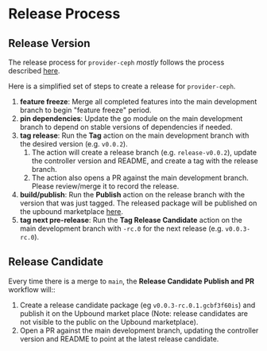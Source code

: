# Release Process

## Release Version
The release process for `provider-ceph` *mostly* follows the process described [here](https://github.com/crossplane/release#tldr-process-overview).

Here is a simplified set of steps to create a release for `provider-ceph`.

1. **feature freeze**: Merge all completed features into the main development branch to begin "feature freeze" period.
2. **pin dependencies**: Update the go module on the main development branch to depend on stable versions of dependencies if needed.
3. **tag release**: Run the **Tag** action on the main development branch with the desired version (e.g. `v0.0.2`).
    1. The action will create a release branch (e.g. `release-v0.0.2`), update the controller version and README, and create a tag with the release branch.
    2. The action also opens a PR against the main development branch. Please review/merge it to record the release.
4. **build/publish**: Run the **Publish** action on the release branch with the version that was just tagged. The released package will be published on the upbound marketplace [here](https://marketplace.upbound.io/account/linode/provider-ceph). 
5. **tag next pre-release**: Run the **Tag Release Candidate** action on the main development branch with `-rc.0` for the next release (e.g. `v0.0.3-rc.0`).

## Release Candidate
Every time there is a merge to `main`, the **Release Candidate Publish and PR** workflow will::
1. Create a release candidate package (eg `v0.0.3-rc.0.1.gcbf3f60is`) and publish it on the Upbound market place (Note: release candidates are not visible to the public on the Upbound marketplace).
2. Open a PR against the main development branch, updating the controller version and README to point at the latest release candidate.
